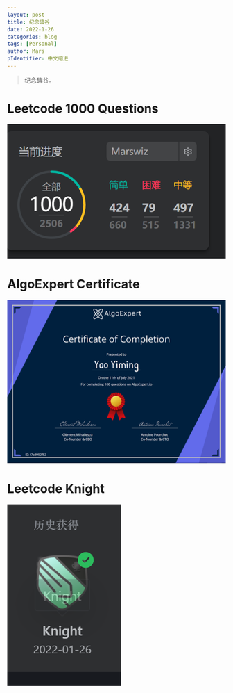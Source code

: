 ```yaml
---
layout: post
title: 纪念碑谷
date: 2022-1-26
categories: blog
tags: [Personal]
author: Mars
pIdentifier: 中文缩进
---
```


> 纪念碑谷。

# Leetcode 1000 Questions

![Leetcode 1000 Questions](/assets/posts/leetcode_1000.png)

# AlgoExpert Certificate

![algoexpert_certificate](/assets/posts/algoexpert_certificate.png)

# Leetcode Knight

![Leetcode_knight](/assets/posts/Leetcode_knight.png)

